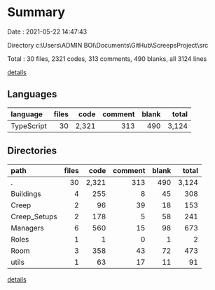 # Summary

Date : 2021-05-22 14:47:43

Directory c:\Users\ADMIN BOI\Documents\GitHub\ScreepsProject\src

Total : 30 files,  2321 codes, 313 comments, 490 blanks, all 3124 lines

[details](details.md)

## Languages
| language | files | code | comment | blank | total |
| :--- | ---: | ---: | ---: | ---: | ---: |
| TypeScript | 30 | 2,321 | 313 | 490 | 3,124 |

## Directories
| path | files | code | comment | blank | total |
| :--- | ---: | ---: | ---: | ---: | ---: |
| . | 30 | 2,321 | 313 | 490 | 3,124 |
| Buildings | 4 | 255 | 8 | 45 | 308 |
| Creep | 2 | 96 | 39 | 18 | 153 |
| Creep_Setups | 2 | 178 | 5 | 58 | 241 |
| Managers | 6 | 560 | 15 | 98 | 673 |
| Roles | 1 | 1 | 0 | 1 | 2 |
| Room | 3 | 358 | 43 | 72 | 473 |
| utils | 1 | 63 | 17 | 11 | 91 |

[details](details.md)